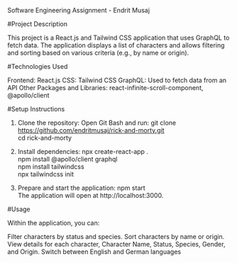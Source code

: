 Software Engineering Assignment - Endrit Musaj

#Project Description

This project is a React.js and Tailwind CSS application that uses GraphQL to fetch data. The application displays a list of characters and allows filtering and sorting based on various criteria (e.g., by name or origin).

#Technologies Used

Frontend: React.js
CSS: Tailwind CSS
GraphQL: Used to fetch data from an API
Other Packages and Libraries: react-infinite-scroll-component, @apollo/client

#Setup Instructions

1. Clone the repository:
Open Git Bash and run:
git clone https://github.com/endritmusaj/rick-and-morty.git  
cd rick-and-morty  

2. Install dependencies:
npx create-react-app .  
npm install @apollo/client graphql  
npm install tailwindcss  
npx tailwindcss init  

3. Prepare and start the application:
npm start  
The application will open at http://localhost:3000.

#Usage

Within the application, you can:

Filter characters by status and species.
Sort characters by name or origin.
View details for each character, Character Name, Status, Species, Gender, and Origin.
Switch between English and German languages